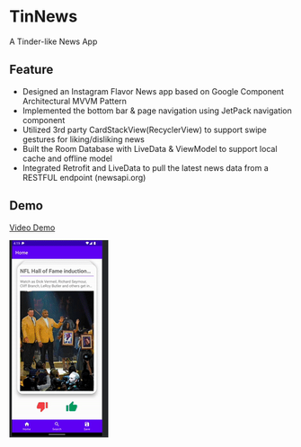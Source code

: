 # TinNews
A Tinder-like News App 

## Feature
* Designed an Instagram Flavor News app based on Google Component Architectural MVVM Pattern
* Implemented the bottom bar & page navigation using JetPack navigation component 
* Utilized 3rd party CardStackView(RecyclerView) to support swipe gestures for liking/disliking news
* Built the Room Database with LiveData & ViewModel to support local cache and offline model
* Integrated Retrofit and LiveData to pull the latest news data from a RESTFUL endpoint  (newsapi.org)

## Demo

[Video Demo](https://www.youtube.com/watch?v=ni7fyYu_gRA)

![GifDemo](https://github.com/fengliuwan/TinNews/blob/main/tinnews.gif?raw=true)
